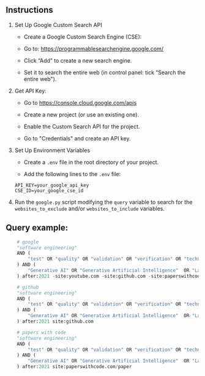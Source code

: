 ## Instructions

1.  Set Up Google Custom Search API
    - Create a Google Custom Search Engine (CSE):

    - Go to: https://programmablesearchengine.google.com/

    - Click “Add” to create a new search engine.

    - Set it to search the entire web (in control panel: tick "Search the entire web").

2. Get API Key:

    - Go to https://console.cloud.google.com/apis

    - Create a new project (or use an existing one).

    - Enable the Custom Search API for the project.

    - Go to "Credentials" and create an API key.

3. Set Up Environment Variables

    - Create a `.env` file in the root directory of your project.

    - Add the following lines to the `.env` file:

    ```plaintext
    API_KEY=your_google_api_key
    CSE_ID=your_google_cse_id
    ```
4. Run the `google.py` script modifying the `query` variable to search for the `websites_to_exclude` and/or `websites_to_include` variables.

## Query example:

```python
    # google
    "software engineering"
    AND (
        "test" OR "quality" OR "validation" OR "verification" OR "technical debt" OR "defect detection" OR "software inspection" OR "model checking" OR "debug" OR "code review"
    ) AND (
        "Generative AI" OR "Generative Artificial Intelligence"  OR "Large Language Model"  OR "LLM"
    ) after:2021 -site:youtube.com -site:github.com -site:paperswithcode.com

    # github
    "software engineering"
    AND (
        "test" OR "quality" OR "validation" OR "verification" OR "technical debt" OR "defect detection" OR "software inspection" OR "model checking" OR "debug" OR "code review"
    ) AND (
        "Generative AI" OR "Generative Artificial Intelligence"  OR "Large Language Model"  OR "LLM"
    ) after:2021 site:github.com

    # papers with code
    "software engineering"
    AND (
        "test" OR "quality" OR "validation" OR "verification" OR "technical debt" OR "defect detection" OR "software inspection" OR "model checking" OR "debug" OR "code review"
    ) AND (
        "Generative AI" OR "Generative Artificial Intelligence"  OR "Large Language Model"  OR "LLM"
    ) after:2021 site:paperswithcode.com/paper
```
